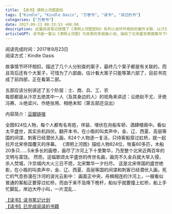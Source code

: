 ```yaml
---
title: 【读书】清明上河图密码
tags: ["Kindle", "Kindle Oasis", "万卷书", "读书", "读过的书"]
categories: ["万卷书"]
date: 2017-09-23 00:33:53 +08:00
description: 这篇阅读笔记梳理了《清明上河图密码》系列小说环环相扣的案件关联、以汴京五绝为视角的五阶层叙事结构，并记录了当前的阅读进展。
articleGPT: 该书是一套以《清明上河图》为背景的多部曲小说，描绘了北宋盛世表面繁华下暗流涌动的连环案件，以及帝国覆灭的序幕。
---
```


阅读完成时间：2017年9月23日  
阅读方式：Kindle Oasis  
  
故事情节环环相扣，描述了几个人分别查的案子，最终几个案子都是有关联的，而且背后还有个大案子，可惜为了六部曲，估计看大案子只能等第六部了，目前书完成了前四部，正在看第二部。

五部应该分别讲述了五个阶层：士、商、兵、工、农  
每部都是从汴京五绝其中一人（及其身边的人）的视角来讲述：讼绝赵不尤、牙绝冯赛、斗绝梁兴、作绝张用、相绝未知（第五部还没出）

内容简介：[豆瓣链接](https://book.douban.com/subject/26265745/)

全图824位人物，每个人都有名有姓，佯装、埋伏在舟船车轿、酒肆楼阁中。看似太平盛世，其实杀机四伏。翻开本书，在小贩的叫卖声中，金、辽、西夏、高丽等国的间谍、刺客已经潜伏入画，824个人物逐一复活，只待客船穿过虹桥，就一起拉开北宋帝国覆灭的序幕。
《清明上河图》描绘人物824位，牲畜60多匹，木船20多只……5米多长的画卷，画尽了汴河上下十里繁华，乃至整个北宋近两百年的文明与富饶。
然而，这幅歌颂太平盛世的传世名画，画完不久金兵就大举入侵，杀人焚城，汴京城内大火三日不熄，北宋繁华一夕扫尽。
这是北宋帝国的盛世绝影，在小贩的叫卖声中，金、辽、西夏、高丽等国的间谍和刺客已经潜伏入画，死亡的气息弥漫在汴河的波光云影中：
画面正中央，舟楫相连的汴河上，一艘看似普通的客船正要穿过虹桥，而由于来不及降下桅杆，船似乎就要撞上虹桥，船上手忙脚乱，岸边大呼小叫，一片混乱…

[【读书】读书笔记计划](/posts/2016/1114/reading-plan)  
[【读书】已完成阅读的书籍](/posts/2017/0315/reading-done)
